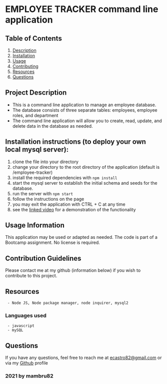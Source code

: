 # EMPLOYEE TRACKER command line application
  
   ## Table of Contents
   1. [Description](#Project-Description)
   1. [Installation](#Installation-instructions)
   1. [Usage](#Usage-Information)
   1. [Contributing](#Contribution-Guidelines)
   1. [Resources](#Resources)
   1. [Questions](#Questions)

   ## Project Description
   - This is a command line application to manage an employee database.
   - The database consists of three separate tables: employees, employee roles, and department
   - The command line application will allow you to create, read, update, and delete data in the database as needed. 

   ## Installation instructions (to deploy your own local mysql server):
   1. clone the file into your directory 
   1. change your directory to the root directory of the application (default is /employee-tracker)
   1. install the required dependencies with `npm install`
   1. start the mysql server to establish the initial schema and seeds for the database. 
   1. run the server with `npm start`
   1. follow the instructions on the page
   1. you may exit the application with CTRL + C at any time
   1. see the [linked video](https://github.com/mambru82/employee-tracker/blob/main/Employee_tracker_demo_v1.mp4) for a demonstration of the functionality

   ## Usage Information
   This application may be used or adapted as needed. The code is part of a Bootcamp assignment. No license is required.
   ## Contribution Guidelines
   Please contact me at my github (information below) if you wish to contribute to this project.
   ## Resources
     - Node JS, Node package manager, node inquirer, mysql2
   ### Languages used
     - javascript
     - mySQL

   ## Questions
   If you have any questions, feel free to reach me at ecastro82@gmail.com or via my [Github](https://github.com/mambru82) profile 
  
   ### 2021 by mambru82
